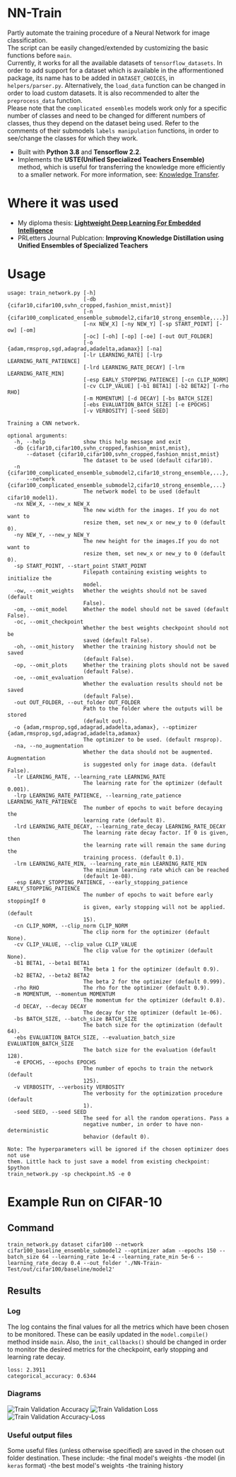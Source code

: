 # NN-Train
Partly automate the training procedure of a Neural Network for image classification.  
The script can be easily changed/extended by customizing the basic functions before `main`.  
Currently, it works for all the available datasets of `tensorflow_datasets`. In order to add support for a dataset which is available in the afformentioned package, its name has to be added in `DATASET_CHOICES`, in `helpers/parser.py`.
Alternatively, the `load_data` function can be changed in order to load custom datasets. 
It is also recommended to alter the `preprocess_data` function.  
Please note that the `complicated ensembles` models work only for a specific number of classes 
and need to be changed for different numbers of classes, thus they depend on the dataset being used. 
Refer to the comments of their submodels `labels manipulation` functions, 
in order to see/change the classes for which they work.
- Built with **Python 3.8** and **Tensorflow 2.2**.
- Implements the **USTE(Unified Specialized Teachers Ensemble)** method, which is useful for transferring the knowledge more efficiently to a smaller network. 
For more information, see: [Knowledge Transfer](https://github.com/Adamantios/Knowledge-Transfer).  

# Where it was used
- My diploma thesis: [**Lightweight Deep Learning For Embedded Intelligence**](https://github.com/Adamantios/AI-MSc-Thesis)
- PRLetters Journal Publcation: **Improving Knowledge Distillation using Unified Ensembles of Specialized Teachers**

# Usage
```
usage: train_network.py [-h]
                        [-db {cifar10,cifar100,svhn_cropped,fashion_mnist,mnist}]
                        [-n {cifar100_complicated_ensemble_submodel2,cifar10_strong_ensemble,...}]
                        [-nx NEW_X] [-ny NEW_Y] [-sp START_POINT] [-ow] [-om]
                        [-oc] [-oh] [-op] [-oe] [-out OUT_FOLDER]
                        [-o {adam,rmsprop,sgd,adagrad,adadelta,adamax}] [-na]
                        [-lr LEARNING_RATE] [-lrp LEARNING_RATE_PATIENCE]
                        [-lrd LEARNING_RATE_DECAY] [-lrm LEARNING_RATE_MIN]
                        [-esp EARLY_STOPPING_PATIENCE] [-cn CLIP_NORM]
                        [-cv CLIP_VALUE] [-b1 BETA1] [-b2 BETA2] [-rho RHO]
                        [-m MOMENTUM] [-d DECAY] [-bs BATCH_SIZE]
                        [-ebs EVALUATION_BATCH_SIZE] [-e EPOCHS]
                        [-v VERBOSITY] [-seed SEED]

Training a CNN network.

optional arguments:
  -h, --help            show this help message and exit
  -db {cifar10,cifar100,svhn_cropped,fashion_mnist,mnist}, 
      --dataset {cifar10,cifar100,svhn_cropped,fashion_mnist,mnist}
                        The dataset to be used (default cifar10).
  -n {cifar100_complicated_ensemble_submodel2,cifar10_strong_ensemble,...}, 
      --network {cifar100_complicated_ensemble_submodel2,cifar10_strong_ensemble,...}
                        The network model to be used (default cifar10_model1).
  -nx NEW_X, --new_x NEW_X
                        The new width for the images. If you do not want to
                        resize them, set new_x or new_y to 0 (default 0).
  -ny NEW_Y, --new_y NEW_Y
                        The new height for the images.If you do not want to
                        resize them, set new_x or new_y to 0 (default 0).
  -sp START_POINT, --start_point START_POINT
                        Filepath containing existing weights to initialize the
                        model.
  -ow, --omit_weights   Whether the weights should not be saved (default
                        False).
  -om, --omit_model     Whether the model should not be saved (default False).
  -oc, --omit_checkpoint
                        Whether the best weights checkpoint should not be
                        saved (default False).
  -oh, --omit_history   Whether the training history should not be saved
                        (default False).
  -op, --omit_plots     Whether the training plots should not be saved
                        (default False).
  -oe, --omit_evaluation
                        Whether the evaluation results should not be saved
                        (default False).
  -out OUT_FOLDER, --out_folder OUT_FOLDER
                        Path to the folder where the outputs will be stored
                        (default out).
  -o {adam,rmsprop,sgd,adagrad,adadelta,adamax}, --optimizer {adam,rmsprop,sgd,adagrad,adadelta,adamax}
                        The optimizer to be used. (default rmsprop).
  -na, --no_augmentation
                        Whether the data should not be augmented. Augmentation
                        is suggested only for image data. (default False).
  -lr LEARNING_RATE, --learning_rate LEARNING_RATE
                        The learning rate for the optimizer (default 0.001).
  -lrp LEARNING_RATE_PATIENCE, --learning_rate_patience LEARNING_RATE_PATIENCE
                        The number of epochs to wait before decaying the
                        learning rate (default 8).
  -lrd LEARNING_RATE_DECAY, --learning_rate_decay LEARNING_RATE_DECAY
                        The learning rate decay factor. If 0 is given, then
                        the learning rate will remain the same during the
                        training process. (default 0.1).
  -lrm LEARNING_RATE_MIN, --learning_rate_min LEARNING_RATE_MIN
                        The minimum learning rate which can be reached
                        (default 1e-08).
  -esp EARLY_STOPPING_PATIENCE, --early_stopping_patience EARLY_STOPPING_PATIENCE
                        The number of epochs to wait before early stoppingIf 0
                        is given, early stopping will not be applied. (default
                        15).
  -cn CLIP_NORM, --clip_norm CLIP_NORM
                        The clip norm for the optimizer (default None).
  -cv CLIP_VALUE, --clip_value CLIP_VALUE
                        The clip value for the optimizer (default None).
  -b1 BETA1, --beta1 BETA1
                        The beta 1 for the optimizer (default 0.9).
  -b2 BETA2, --beta2 BETA2
                        The beta 2 for the optimizer (default 0.999).
  -rho RHO              The rho for the optimizer (default 0.9).
  -m MOMENTUM, --momentum MOMENTUM
                        The momentum for the optimizer (default 0.8).
  -d DECAY, --decay DECAY
                        The decay for the optimizer (default 1e-06).
  -bs BATCH_SIZE, --batch_size BATCH_SIZE
                        The batch size for the optimization (default 64).
  -ebs EVALUATION_BATCH_SIZE, --evaluation_batch_size EVALUATION_BATCH_SIZE
                        The batch size for the evaluation (default 128).
  -e EPOCHS, --epochs EPOCHS
                        The number of epochs to train the network (default
                        125).
  -v VERBOSITY, --verbosity VERBOSITY
                        The verbosity for the optimization procedure (default
                        1).
  -seed SEED, --seed SEED
                        The seed for all the random operations. Pass a
                        negative number, in order to have non-deterministic
                        behavior (default 0).

Note: The hyperparameters will be ignored if the chosen optimizer does not use
them. Little hack to just save a model from existing checkpoint: $python
train_network.py -sp checkpoint.h5 -e 0
```

# Example Run on CIFAR-10
## Command
```
train_network.py dataset cifar100 --network cifar100_baseline_ensemble_submodel2 --optimizer adam --epochs 150 --batch_size 64 --learning_rate 1e-4 --learning_rate_min 5e-6 --learning_rate_decay 0.4 --out_folder './NN-Train-Test/out/cifar100/baseline/model2'
```
## Results
### Log
The log contains the final values for all the metrics which have been chosen to be monitored. 
These can be easily updated in the `model.compile()` method inside `main`. 
Also, the `init_callbacks()` should be changed in order to monitor the desired metrics for the checkpoint, early stopping and learning rate decay.
```
loss: 2.3911
categorical_accuracy: 0.6344
```
### Diagrams
![Train Validation Accuracy](https://github.com/Adamantios/NN-Train/blob/master/examples/acc_plot.png?raw=true)
![Train Validation Loss](https://github.com/Adamantios/NN-Train/blob/master/examples/loss_plot.png?raw=true)
![Train Validation Accuracy-Loss](https://github.com/Adamantios/NN-Train/blob/master/examples/acc_loss_plot.png?raw=true)
### Useful output files
Some useful files (unless otherwise specified) are saved in the chosen out folder destination. 
These include:
-the final model's weights
-the model (in `keras` format)
-the best model's weights
-the training history
